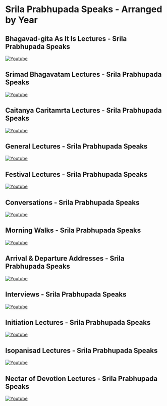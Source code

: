 # Srila Prabhupada Speaks - Arranged by Year

## Bhagavad-gita As It Is Lectures - Srila Prabhupada Speaks
[![Youtube](https://img.youtube.com/vi/gP-xB0nl11s/0.jpg)](https://www.youtube.com/watch?v=gP-xB0nl11s&list=PLhQvESfduXoBRUte8IHnKrKfiHqoX5Aot)
## Srimad Bhagavatam Lectures - Srila Prabhupada Speaks
[![Youtube](https://img.youtube.com/vi/ufP8nw-SZVw/0.jpg)](https://www.youtube.com/watch?v=ufP8nw-SZVw&list=PLhQvESfduXoDOOKflAnLxIN61uhFyQfJ1)
## Caitanya Caritamrta Lectures - Srila Prabhupada Speaks
[![Youtube](https://img.youtube.com/vi/TG60mjnVoaw/0.jpg)](https://www.youtube.com/watch?v=TG60mjnVoaw&list=PLhQvESfduXoCviKMnMtgVAVWWsSHItVKI)
## General Lectures - Srila Prabhupada Speaks
[![Youtube](https://img.youtube.com/vi/CFa9mbUxtNM/0.jpg)](https://www.youtube.com/watch?v=CFa9mbUxtNM&list=PLhQvESfduXoDjTAVgSBe1Z58YzJGZaX_i)
## Festival Lectures - Srila Prabhupada Speaks
[![Youtube](https://img.youtube.com/vi/kXFY1KJCrcU/0.jpg)](https://www.youtube.com/watch?v=kXFY1KJCrcU&list=PLhQvESfduXoAyvAHRWEuW42JUTouy_Ju-)
## Conversations - Srila Prabhupada Speaks
[![Youtube](https://img.youtube.com/vi/5RUPOzwhxn0/0.jpg)](https://www.youtube.com/watch?v=5RUPOzwhxn0&list=PLhQvESfduXoA-A9dZqP404PxL-SYpdfgm)
## Morning Walks - Srila Prabhupada Speaks
[![Youtube](https://img.youtube.com/vi/rei1gj-V7pM/0.jpg)](https://www.youtube.com/watch?v=rei1gj-V7pM&list=PLhQvESfduXoDvTJeqf5XzyjntE1KgpFqS)
## Arrival & Departure Addresses - Srila Prabhupada Speaks
[![Youtube](https://img.youtube.com/vi/CYZv_GYuH4o/0.jpg)](https://www.youtube.com/watch?v=CYZv_GYuH4o&list=PLhQvESfduXoAClE5XDe93-9VNgB0ipwef)
## Interviews - Srila Prabhupada Speaks
[![Youtube](https://img.youtube.com/vi/oe9Pz_HQ7Ng/0.jpg)](https://www.youtube.com/watch?v=oe9Pz_HQ7Ng&list=PLhQvESfduXoBLtIid8TJr4HX_YFX-QvSS)
## Initiation Lectures - Srila Prabhupada Speaks
[![Youtube](https://img.youtube.com/vi/FEQcS4kGrbA/0.jpg)](https://www.youtube.com/watch?v=VLvannmmzAI&list=PLhQvESfduXoAHlZCPCIAuVybkN9pwgr30)
## Isopanisad Lectures - Srila Prabhupada Speaks
[![Youtube](https://img.youtube.com/vi/Ws4EBt3lIw0/0.jpg)](https://www.youtube.com/watch?v=Ws4EBt3lIw0&list=PLhQvESfduXoAyvQC59pLdZMlmpboJ98Hn)
## Nectar of Devotion Lectures - Srila Prabhupada Speaks
[![Youtube](https://img.youtube.com/vi/CFa9mbUxtNM/0.jpg)](https://www.youtube.com/watch?v=CFa9mbUxtNM&list=PLhQvESfduXoB744QumxE8fa0hAPePSxuM)

